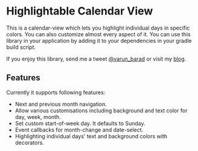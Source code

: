 # Highlightable Calendar View

This is a calendar-view which lets you highlight individual days in specific colors. You can also customize almost every aspect of it. You can use this library in your application by adding it to your dependencies in your gradle build script.

If you enjoy this library, send me a tweet [@varun_barad](https://twitter.com/varun_barad) or visit my [blog](https://varunbarad.com/blog).

## Features

Currently it supports following features:

- Next and previous month navigation.
- Allow various customisations including background and text color for day, week, month.
- Set custom start-of-week day. It defaults to Sunday.
- Event callbacks for month-change and date-select.
- Highlighting individual days' text and background colors with decorators.
